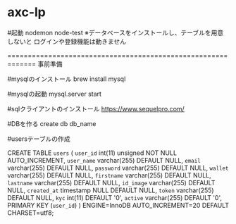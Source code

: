 # axc-lp

#起動
nodemon node-test
※データベースをインストールし、テーブルを用意しないと
ログインや登録機能は動きません

=============================================================
事前準備

#mysqlのインストール
brew install mysql

#mysqlの起動
mysql.server start

#sqlクライアントのインストール
https://www.sequelpro.com/

#DBを作る
create db db_name

#usersテーブルの作成

CREATE TABLE `users` (
  `user_id` int(11) unsigned NOT NULL AUTO_INCREMENT,
  `user_name` varchar(255) DEFAULT NULL,
  `email` varchar(255) DEFAULT NULL,
  `password` varchar(255) DEFAULT NULL,
  `wallet` varchar(255) DEFAULT NULL,
  `firstname` varchar(255) DEFAULT NULL,
  `lastname` varchar(255) DEFAULT NULL,
  `id_image` varchar(255) DEFAULT NULL,
  `created_at` timestamp NULL DEFAULT NULL,
  `token` varchar(255) DEFAULT NULL,
  `kyc` int(11) DEFAULT '0',
  `active` varchar(255) DEFAULT '0',
  PRIMARY KEY (`user_id`)
) ENGINE=InnoDB AUTO_INCREMENT=20 DEFAULT CHARSET=utf8;
